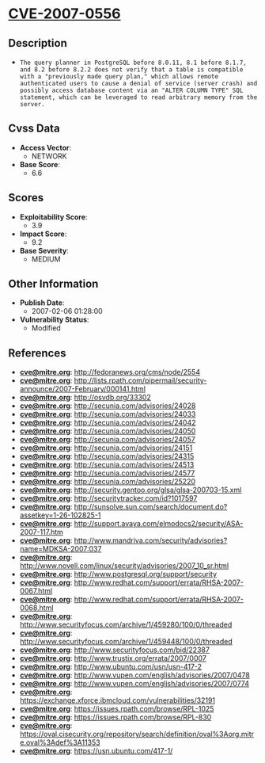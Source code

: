 
# [CVE-2007-0556](http://fedoranews.org/cms/node/2554)

## Description

- `The query planner in PostgreSQL before 8.0.11, 8.1 before 8.1.7, and 8.2 before 8.2.2 does not verify that a table is compatible with a "previously made query plan," which allows remote authenticated users to cause a denial of service (server crash) and possibly access database content via an "ALTER COLUMN TYPE" SQL statement, which can be leveraged to read arbitrary memory from the server.`

## Cvss Data

- **Access Vector**:
  - NETWORK
- **Base Score**:
  - 6.6

## Scores

- **Exploitability Score**:
  - 3.9
- **Impact Score**:
  - 9.2
- **Base Severity**:
  - MEDIUM

## Other Information

- **Publish Date**:
  - 2007-02-06 01:28:00
- **Vulnerability Status**:
  - Modified

## References

- **cve@mitre.org**: http://fedoranews.org/cms/node/2554
- **cve@mitre.org**: http://lists.rpath.com/pipermail/security-announce/2007-February/000141.html
- **cve@mitre.org**: http://osvdb.org/33302
- **cve@mitre.org**: http://secunia.com/advisories/24028
- **cve@mitre.org**: http://secunia.com/advisories/24033
- **cve@mitre.org**: http://secunia.com/advisories/24042
- **cve@mitre.org**: http://secunia.com/advisories/24050
- **cve@mitre.org**: http://secunia.com/advisories/24057
- **cve@mitre.org**: http://secunia.com/advisories/24151
- **cve@mitre.org**: http://secunia.com/advisories/24315
- **cve@mitre.org**: http://secunia.com/advisories/24513
- **cve@mitre.org**: http://secunia.com/advisories/24577
- **cve@mitre.org**: http://secunia.com/advisories/25220
- **cve@mitre.org**: http://security.gentoo.org/glsa/glsa-200703-15.xml
- **cve@mitre.org**: http://securitytracker.com/id?1017597
- **cve@mitre.org**: http://sunsolve.sun.com/search/document.do?assetkey=1-26-102825-1
- **cve@mitre.org**: http://support.avaya.com/elmodocs2/security/ASA-2007-117.htm
- **cve@mitre.org**: http://www.mandriva.com/security/advisories?name=MDKSA-2007:037
- **cve@mitre.org**: http://www.novell.com/linux/security/advisories/2007_10_sr.html
- **cve@mitre.org**: http://www.postgresql.org/support/security
- **cve@mitre.org**: http://www.redhat.com/support/errata/RHSA-2007-0067.html
- **cve@mitre.org**: http://www.redhat.com/support/errata/RHSA-2007-0068.html
- **cve@mitre.org**: http://www.securityfocus.com/archive/1/459280/100/0/threaded
- **cve@mitre.org**: http://www.securityfocus.com/archive/1/459448/100/0/threaded
- **cve@mitre.org**: http://www.securityfocus.com/bid/22387
- **cve@mitre.org**: http://www.trustix.org/errata/2007/0007
- **cve@mitre.org**: http://www.ubuntu.com/usn/usn-417-2
- **cve@mitre.org**: http://www.vupen.com/english/advisories/2007/0478
- **cve@mitre.org**: http://www.vupen.com/english/advisories/2007/0774
- **cve@mitre.org**: https://exchange.xforce.ibmcloud.com/vulnerabilities/32191
- **cve@mitre.org**: https://issues.rpath.com/browse/RPL-1025
- **cve@mitre.org**: https://issues.rpath.com/browse/RPL-830
- **cve@mitre.org**: https://oval.cisecurity.org/repository/search/definition/oval%3Aorg.mitre.oval%3Adef%3A11353
- **cve@mitre.org**: https://usn.ubuntu.com/417-1/

